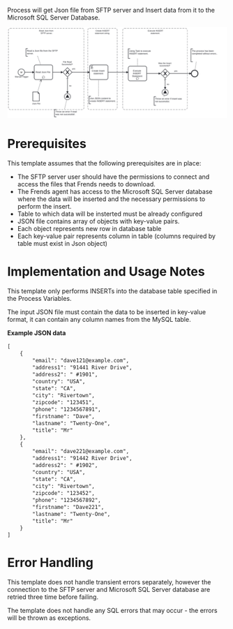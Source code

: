 Process will get Json file from SFTP server and Insert data from it to the Microsoft SQL Server Database.

![Template](assets/template.svg)

# Prerequisites

This template assumes that the following prerequisites are in place:

- The SFTP server user should have the permissions to connect and access
  the files that Frends needs to download.
- The Frends agent has access to the Microsoft SQL Server database where the data will be inserted and the necessary permissions to perform the insert.
- Table to which data will be insterted must be already configured
- JSON file contains array of objects with key-value pairs.
- Each object represents new row in database table
- Each key-value pair represents column in table (columns required by table must exist in Json object)

# Implementation and Usage Notes

This template only performs INSERTs into the database table specified in the Process Variables.

The input JSON file must contain the data to be inserted in key-value format, it can contain any column names from the MySQL table.

**Example JSON data**

```
[
	{
		"email": "dave121@example.com",
		"address1": "91441 River Drive",
		"address2": " #1901",
		"country": "USA",
		"state": "CA",
		"city": "Rivertown",
		"zipcode": "123451",
		"phone": "1234567891",
		"firstname": "Dave",
		"lastname": "Twenty-One",
		"title": "Mr"
	},
	{
		"email": "dave221@example.com",
		"address1": "91442 River Drive",
		"address2": " #1902",
		"country": "USA",
		"state": "CA",
		"city": "Rivertown",
		"zipcode": "123452",
		"phone": "1234567892",
		"firstname": "Dave221",
		"lastname": "Twenty-One",
		"title": "Mr"
	}
]
```

# Error Handling

This template does not handle transient errors separately, however the connection to the SFTP server and Microsoft SQL Server database are retried three time before failing.

The template does not handle any SQL errors that may occur - the errors will be thrown as exceptions.
